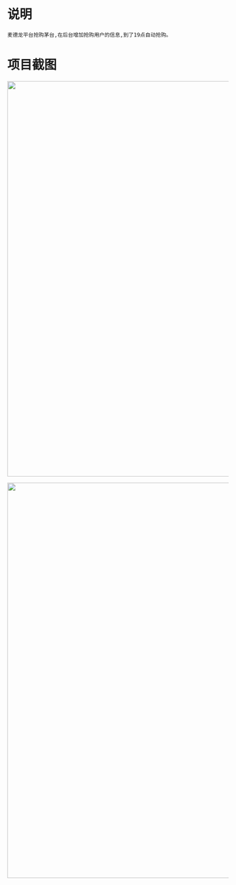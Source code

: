 # 说明
    麦德龙平台抢购茅台,在后台增加抢购用户的信息,到了19点自动抢购。

# 项目截图

<p align="center">
  <img width="900" src="https://raw.githubusercontent.com/huwei365/metro_maotai/master/document/images/example.PNG">
</p>

<p align="center">
  <img width="900" src="https://raw.githubusercontent.com/huwei365/metro_maotai/master/document/images/storeList.PNG">
</p>